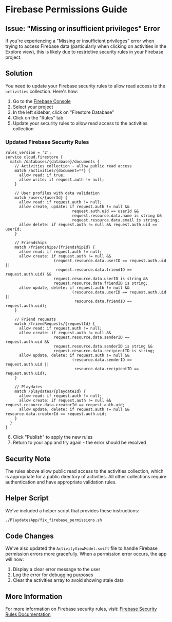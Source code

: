 # Firebase Permissions Guide

## Issue: "Missing or insufficient privileges" Error

If you're experiencing a "Missing or insufficient privileges" error when trying to access Firebase data (particularly when clicking on activities in the Explore view), this is likely due to restrictive security rules in your Firebase project.

## Solution

You need to update your Firebase security rules to allow read access to the `activities` collection. Here's how:

1. Go to the [Firebase Console](https://console.firebase.google.com/)
2. Select your project
3. In the left sidebar, click on "Firestore Database"
4. Click on the "Rules" tab
5. Update your security rules to allow read access to the activities collection

### Updated Firebase Security Rules

```
rules_version = '2';
service cloud.firestore {
  match /databases/{database}/documents {
    // Activities collection - allow public read access
    match /activities/{document=**} {
      allow read: if true;
      allow write: if request.auth != null;
    }
    
    // User profiles with data validation
    match /users/{userId} {
      allow read: if request.auth != null;
      allow create, update: if request.auth != null && 
                             request.auth.uid == userId &&
                             request.resource.data.name is string &&
                             request.resource.data.email is string;
      allow delete: if request.auth != null && request.auth.uid == userId;
    }
    
    // Friendships
    match /friendships/{friendshipId} {
      allow read: if request.auth != null;
      allow create: if request.auth != null && 
                     (request.resource.data.userID == request.auth.uid || 
                      request.resource.data.friendID == request.auth.uid) &&
                     request.resource.data.userID is string &&
                     request.resource.data.friendID is string;
      allow update, delete: if request.auth != null && 
                             (resource.data.userID == request.auth.uid || 
                              resource.data.friendID == request.auth.uid);
    }
    
    // Friend requests
    match /friendRequests/{requestId} {
      allow read: if request.auth != null;
      allow create: if request.auth != null && 
                     request.resource.data.senderID == request.auth.uid &&
                     request.resource.data.senderID is string &&
                     request.resource.data.recipientID is string;
      allow update, delete: if request.auth != null && 
                             (resource.data.senderID == request.auth.uid || 
                              resource.data.recipientID == request.auth.uid);
    }
    
    // Playdates
    match /playdates/{playdateId} {
      allow read: if request.auth != null;
      allow create: if request.auth != null && request.resource.data.creatorId == request.auth.uid;
      allow update, delete: if request.auth != null && resource.data.creatorId == request.auth.uid;
    }
  }
}
```

6. Click "Publish" to apply the new rules
7. Return to your app and try again - the error should be resolved

## Security Note

The rules above allow public read access to the activities collection, which is appropriate for a public directory of activities. All other collections require authentication and have appropriate validation rules.

## Helper Script

We've included a helper script that provides these instructions:

```bash
./PlaydatesApp/fix_firebase_permissions.sh
```

## Code Changes

We've also updated the `ActivityViewModel.swift` file to handle Firebase permission errors more gracefully. When a permission error occurs, the app will now:

1. Display a clear error message to the user
2. Log the error for debugging purposes
3. Clear the activities array to avoid showing stale data

## More Information

For more information on Firebase security rules, visit:
[Firebase Security Rules Documentation](https://firebase.google.com/docs/firestore/security/get-started)
